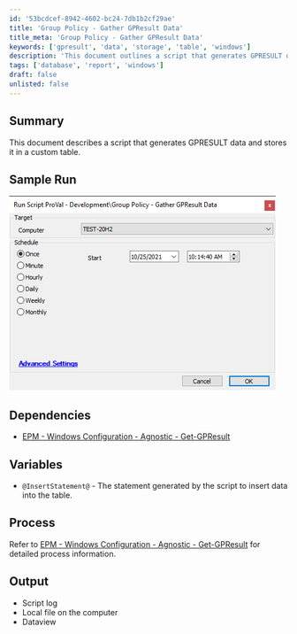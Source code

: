 ```yaml
---
id: '53bcdcef-8942-4602-bc24-7db1b2cf29ae'
title: 'Group Policy - Gather GPResult Data'
title_meta: 'Group Policy - Gather GPResult Data'
keywords: ['gpresult', 'data', 'storage', 'table', 'windows']
description: 'This document outlines a script that generates GPRESULT data and stores it in a custom table. It includes sample runs, dependencies, and process information to help users effectively utilize the script for data management.'
tags: ['database', 'report', 'windows']
draft: false
unlisted: false
---
```


## Summary

This document describes a script that generates GPRESULT data and stores it in a custom table.

## Sample Run

![Sample Run](../../../static/img/Group-Policy---Gather-GPResult-Data/image_1.png)

## Dependencies

- [EPM - Windows Configuration - Agnostic - Get-GPResult](<../../powershell/Get-GPResult.md>)

## Variables

- `@InsertStatement@` - The statement generated by the script to insert data into the table.

## Process

Refer to [EPM - Windows Configuration - Agnostic - Get-GPResult](<../../powershell/Get-GPResult.md>) for detailed process information.

## Output

- Script log
- Local file on the computer
- Dataview



